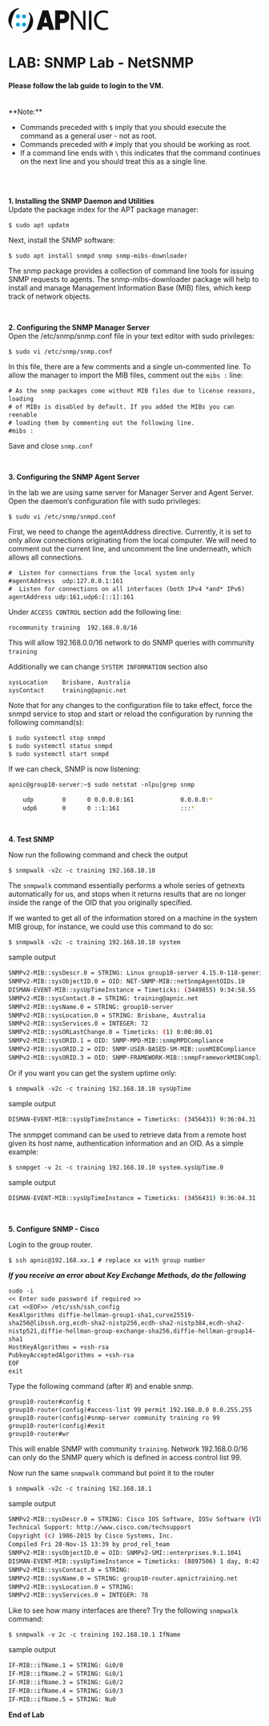 ![APNIC Logo](images/apnic_logo.png)
# LAB: SNMP Lab - NetSNMP 

#### Please follow the lab guide to login to the VM.
<br>
**Note:**  
 
* Commands preceded with `$` imply that you should execute the command as a general user - not as root.
* Commands preceded with `#` imply that you should be working as root.
* If a command line ends with `\` this indicates that the command continues on the next line and you should treat this as a single line.
<br>
<br>

**1. Installing the SNMP Daemon and Utilities**  
Update the package index for the APT package manager:

    $ sudo apt update

Next, install the SNMP software:  

	$ sudo apt install snmpd snmp snmp-mibs-downloader

The snmp package provides a collection of command line tools for issuing SNMP requests to agents. The snmp-mibs-downloader package will help to install and manage Management Information Base (MIB) files, which keep track of network objects.  

<br>  

**2. Configuring the SNMP Manager Server**   
Open the /etc/snmp/snmp.conf file in your text editor with sudo privileges:

	$ sudo vi /etc/snmp/snmp.conf

In this file, there are a few comments and a single un-commented line. To allow the manager to import the MIB files, comment out the `mibs :` line:

    # As the snmp packages come without MIB files due to license reasons, loading
    # of MIBs is disabled by default. If you added the MIBs you can reenable
    # loading them by commenting out the following line.
    #mibs :
 
Save and close `snmp.conf`  

<br>

**3. Configuring the SNMP Agent Server**  

In the lab we are using same server for Manager Server and Agent Server. Open the daemon’s configuration file with sudo privileges:

	$ sudo vi /etc/snmp/snmpd.conf

First, we need to change the agentAddress directive. Currently, it is set to only allow connections originating from the local computer. We will need to comment out the current line, and uncomment the line underneath, which allows all connections.

    #  Listen for connections from the local system only
    #agentAddress  udp:127.0.0.1:161
    #  Listen for connections on all interfaces (both IPv4 *and* IPv6)
    agentAddress udp:161,udp6:[::1]:161

Under `ACCESS CONTROL` section add the following line:

    rocommunity training  192.168.0.0/16

This will allow 192.168.0.0/16 network to do SNMP queries with community `training` 

Additionally we can change `SYSTEM INFORMATION` section also

    sysLocation    Brisbane, Australia
    sysContact     training@apnic.net

Note that for any changes to the configuration file to take effect, force the snmpd service to stop and start or reload the configuration by running the following command(s):

    $ sudo systemctl stop snmpd
    $ sudo systemctl status snmpd
    $ sudo systemctl start snmpd

If we can check, SNMP is now listening:

    apnic@group10-server:~$ sudo netstat -nlpu|grep snmp

```bash 
    udp        0      0 0.0.0.0:161             0.0.0.0:*
    udp6       0      0 ::1:161                 :::*
```

<br>

**4. Test SNMP**  

Now run the following command and check the output

    $ snmpwalk -v2c -c training 192.168.10.10

The `snmpwalk` command essentially performs a whole series of getnexts automatically for us, and stops when it returns results that are no longer inside the range of the OID that you originally specified.

If we wanted to get all of the information stored on a machine in the system MIB group, for instance, we could use this command to do so:

    $ snmpwalk -v2c -c training 192.168.10.10 system

sample output    
```bash 
SNMPv2-MIB::sysDescr.0 = STRING: Linux group10-server 4.15.0-118-generic #119-Ubuntu SMP Tue Sep 8 12:30:01 UTC 2020 x86_64
SNMPv2-MIB::sysObjectID.0 = OID: NET-SNMP-MIB::netSnmpAgentOIDs.10
DISMAN-EVENT-MIB::sysUpTimeInstance = Timeticks: (3449855) 9:34:58.55
SNMPv2-MIB::sysContact.0 = STRING: training@apnic.net
SNMPv2-MIB::sysName.0 = STRING: group10-server
SNMPv2-MIB::sysLocation.0 = STRING: Brisbane, Australia
SNMPv2-MIB::sysServices.0 = INTEGER: 72
SNMPv2-MIB::sysORLastChange.0 = Timeticks: (1) 0:00:00.01
SNMPv2-MIB::sysORID.1 = OID: SNMP-MPD-MIB::snmpMPDCompliance
SNMPv2-MIB::sysORID.2 = OID: SNMP-USER-BASED-SM-MIB::usmMIBCompliance
SNMPv2-MIB::sysORID.3 = OID: SNMP-FRAMEWORK-MIB::snmpFrameworkMIBCompliance
```

Or if you want you can get the system uptime only:

    $ snmpwalk -v2c -c training 192.168.10.10 sysUpTime

sample output
```bash 
DISMAN-EVENT-MIB::sysUpTimeInstance = Timeticks: (3456431) 9:36:04.31
```

The snmpget command can be used to retrieve data from a remote host given its host name, authentication information and an OID. As a simple example:

    $ snmpget -v 2c -c training 192.168.10.10 system.sysUpTime.0

sample output
```bash 
DISMAN-EVENT-MIB::sysUpTimeInstance = Timeticks: (3456431) 9:36:04.31
```

<br>

**5. Configure SNMP - Cisco**  

Login to the group router. 

    $ ssh apnic@192.168.xx.1 # replace xx with group number

_**If you receive an error about Key Exchange Methods, do the following**_
```
sudo -i 
<< Enter sudo password if required >>
cat <<EOF>> /etc/ssh/ssh_config
KexAlgorithms diffie-hellman-group1-sha1,curve25519-sha256@libssh.org,ecdh-sha2-nistp256,ecdh-sha2-nistp384,ecdh-sha2-nistp521,diffie-hellman-group-exchange-sha256,diffie-hellman-group14-sha1
HostKeyAlgorithms = +ssh-rsa
PubkeyAcceptedAlgorithms = +ssh-rsa
EOF
exit
```


Type the following command (after #) and enable snmp.

    group10-router#config t
    group10-router(config)#access-list 99 permit 192.168.0.0 0.0.255.255
    group10-router(config)#snmp-server community training ro 99
    group10-router(config)#exit
    group10-router#wr

This will enable SNMP with community `training`. Network 192.168.0.0/16 can only do the SNMP query which is defined in access control list 99.

Now run the same `snmpwalk` command but point it to the router

    $ snmpwalk -v2c -c training 192.168.10.1

sample output
```bash 
SNMPv2-MIB::sysDescr.0 = STRING: Cisco IOS Software, IOSv Software (VIOS-ADVENTERPRISEK9-M), Version 15.6(1)T, RELEASE SOFTWARE (fc1)
Technical Support: http://www.cisco.com/techsupport
Copyright (c) 1986-2015 by Cisco Systems, Inc.
Compiled Fri 20-Nov-15 13:39 by prod_rel_team
SNMPv2-MIB::sysObjectID.0 = OID: SNMPv2-SMI::enterprises.9.1.1041
DISMAN-EVENT-MIB::sysUpTimeInstance = Timeticks: (8897506) 1 day, 0:42:55.06
SNMPv2-MIB::sysContact.0 = STRING:
SNMPv2-MIB::sysName.0 = STRING: group10-router.apnictraining.net
SNMPv2-MIB::sysLocation.0 = STRING:
SNMPv2-MIB::sysServices.0 = INTEGER: 78
```

Like to see how many interfaces are there? Try the following `snmpwalk` command:

    $ snmpwalk -v 2c -c training 192.168.10.1 IfName

sample output
```bash 
IF-MIB::ifName.1 = STRING: Gi0/0
IF-MIB::ifName.2 = STRING: Gi0/1
IF-MIB::ifName.3 = STRING: Gi0/2
IF-MIB::ifName.4 = STRING: Gi0/3
IF-MIB::ifName.5 = STRING: Nu0
```

**End of Lab**
